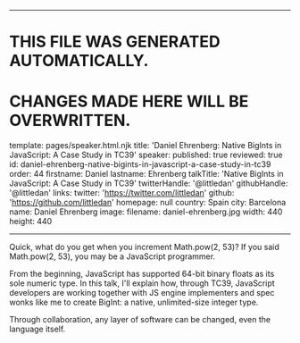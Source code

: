 ----

# THIS FILE WAS GENERATED AUTOMATICALLY.
# CHANGES MADE HERE WILL BE OVERWRITTEN.

template: pages/speaker.html.njk
title: 'Daniel Ehrenberg: Native BigInts in JavaScript: A Case Study in TC39'
speaker:
  published: true
  reviewed: true
  id: daniel-ehrenberg-native-bigints-in-javascript-a-case-study-in-tc39
  order: 44
  firstname: Daniel
  lastname: Ehrenberg
  talkTitle: 'Native BigInts in JavaScript: A Case Study in TC39'
  twitterHandle: '@littledan'
  githubHandle: '@littledan'
  links:
    twitter: 'https://twitter.com/littledan'
    github: 'https://github.com/littledan'
    homepage: null
  country: Spain
  city: Barcelona
  name: Daniel Ehrenberg
  image:
    filename: daniel-ehrenberg.jpg
    width: 440
    height: 440

----

Quick, what do you get when you increment Math.pow(2, 53)? If you said
Math.pow(2, 53), you may be a JavaScript programmer.

From the beginning, JavaScript has supported 64-bit binary floats as its sole
numeric type. In this talk, I'll explain how, through TC39, JavaScript
developers are working together with JS engine implementers and spec wonks like
me to create BigInt: a native, unlimited-size integer type.

Through collaboration, any layer of software can be changed, even the language
itself.